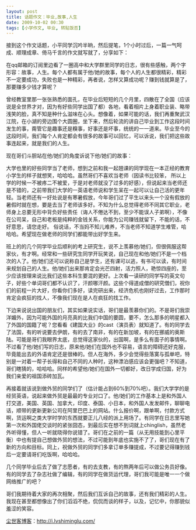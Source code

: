 ```yaml
---
layout: post
title: 话题作文：毕业,故事,人生
date: 2009-10-02 00:30
tags: [小学作文, 毕业, 转贴饭否]
---
```

接到这个作文话题，小平同学沉吟半晌，然后提笔，1个小时过后，一篇一气呵成、顺理成章、倚马千言的作文就写就了，分享如下：

在qq邮箱的订阅里边看了一圈高中和大学群里同学的日志，很有些感触，两个字形容：故事，人生。每个人都有属于他/她的故事，每个人的人生都很精彩，精彩不一定要成功，失败也是一种精彩，再者说，怎样又算成功呢？赚到钱就算是了，那要赚多少钱才算呢？

曾经教室里那一张张熟悉的面孔，在毕业后短短的几个月里，四散在了全国（应该说是全世界才对，因为有好些同学出国了都）各地，看着相片上身着职业装、略带浅笑的脸，真不知是种什么滋味在心头。想像着，如果可能的话，我们再重聚武汉江院，在小湖的旁边围个大圆圈，坐下来，然后轮流的讲自己毕业到工作这段时间发生的事，甭管它是趣事还是糗事，好事还是坏事，统统的一一道来。毕业至今的这段时间，我们每个人肯定都会有很多的故事可以回忆，可以诉说，我们把这些故事连起来，就是我们的人生。

现在哥们斗胆站在他/她们的角度诉说下他/她们的故事：

大学也里的好些同学当了老师，想到之前和我一起翘课的同学现在一本正经的教育小学生的样子就想笑，哈哈哈。虽然哥们不喜欢当老师（因读书比较笨， 所以上学的时候一不被疼二不被爱，于是对老师就没了过多的好感），但说起来当老师还是不错的，之前带我们大学的一英语老师说和学生呆在一起可以让自己活的更年轻。当老师还有一好处说是有寒暑假放，今年哥们过了平生以来头一个没有假放的暑假时就在想，要是去当了老师该多好。不知为什么总觉得老师不同其它职业，老师身上总要无形中背负好些责任（诲人不倦达不到，至少不能误人子弟啊），不像在公司呆，自己和老板是纯粹的金钱关系，你能为公司赚钱就留下，不能的话，不好意思，请您走好。 俗说话，不当妈不知儿难养，不当老师不知道学生难管，哈哈哈。希望现在做老师的同学们都能带出好学生来。

班上的的几个同学毕业后顺利的考上研究生，说不上羡慕他/她们，但很佩服这帮家伙，有才啊。经常和一些研究生同学开玩笑说，自己现在和他/她们不是一个档次的人了。他/她们还可以说称自己是学生，还有课可以逃，有书可以读，有时间来规划自己的人生。他/她们出来那肯定会光芒四射，活力照人，艳惊四座的，至少应该按理来说比我们这些本科生要混的更好。上次看一读研的同学写的英文句子，好些个单词哥们都不认识了，汗颜哪汗颜。这些个得道成僧的研究僧们，祝你们的前程一片大好，你看你们多好，读完研出来，经济危机也刚好过去，工作那时肯定会疯狂的找人，不像我们现在是人在疯狂的找工作。

下边来说说出国的朋友们，其实如果说实话，哥们是最羡慕你们的。不是哥们我崇洋媚外，因为可能外国的月亮真的比我们中国的要圆，要不，怎么那多的明星都入了外国的国籍了呢？您看看《建国大业》的cast（演员表）就知道了。有的同学去了法国，有的听说要去伊朗，有的去了南非，有的在新加坡，有的在挪威的奥斯陆。可能是哥们我眼界太底，总觉得这家伙的，出国啊，是多么有面子的事情啊。不过看了他/她们写的日志，原来他/她们在国外也不容易，语言的障碍还好克服，毕竟能出去的外语肯定还是很棒的。但人在海外，多少会觉得些落寞与孤单吧，特别是一对着一帮子长得和自己不同的人种时，这种漂泊感应该会更强吧？不知道，哥们瞎猜的，哈哈哈。同样的希望他/她们在国外一切都好，改日学成归国，好为我们亲爱的祖国添砖加瓦。

再接着就该说到做外贸的同学们了（估计能占到60%到70%吧）。我们大学学的是经贸英语，说起来做外贸是最最的专业对口了。他/她们的工作基本上是和外国人打交道，美国、英国、加拿大，印度、泰国、小日本，和外国人发发邮件，聊聊电话，顺带的更新更新公司在阿里巴巴上的网站。什么报价啊，跟单啊，付款方式啊，货运啊之类大学时学的东西就要正儿八经的派上用场了。有同学在日志里写她第一次和外国佬交谈时的紧张囧态，到最后实在想不到词就上chinglish，虽然老外听得懂，但人一听就晓得你说错了。哥们在之前的一篇（从无用技能到心里平衡）中也有提自己想做外贸的想法，不过可能到年底也实施不了了，哥们现在有了新的方向和目标。同上，祝做外贸的同学们多拿订单多赚提成，不过要记得赚到钱后一定要请哥们吃饭啊，哈哈哈。

几个同学毕业后去了做了志愿者，有的去支教，有的熬两年后可以做公务员好像。有的同学去了杂志社做了编辑，有的同学在做货运代理，哥们我可能是唯一一个做网络推广的吧？

哥们我期待着大家的再次相聚，然后我们互诉自己的故事，还有我们精彩的人生。我现在甚至都想像出了你们滔滔不绝，侃侃而谈的样子，以及，记忆中，你那貌似羞涩的笑容。

<a href="http://i.lvshiminglu.com/">尘世客博客</a>：<a href="http://i.lvshiminglu.com/">http://i.lvshiminglu.com/</a>

